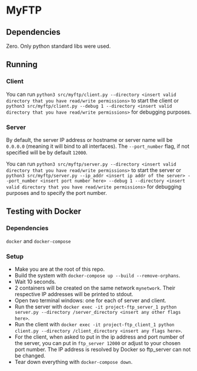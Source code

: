 # MyFTP

## Dependencies

Zero. Only python standard libs were used.

## Running

### Client

You can run `python3 src/myftp/client.py --directory <insert valid directory that you have read/write permissions>` to start the client or `python3 src/myftp/client.py --debug 1 --directory <insert valid directory that you have read/write permissions>` for debugging purposes.

### Server

By default, the server IP address or hostname or server name will be `0.0.0.0` (meaning it will bind to all interfaces). The `--port_number` flag, if not specified will be by default `12000`.

You can run `python3 src/myftp/server.py --directory <insert valid directory that you have read/write permissions>` to start the server or `python3 src/myftp/server.py --ip_addr <insert ip addr of the server> --port_number <insert port number here> --debug 1 --directory <insert valid directory that you have read/write permissions>` for debugging purposes and to specify the port number.

## Testing with Docker

### Dependencies

`docker` and `docker-compose`

### Setup

- Make you are at the root of this repo.
- Build the system with `docker-compose up --build --remove-orphans`.
- Wait 10 seconds.
- 2 containers will be created on the same network `mynetwork`. Their respective IP addresses will be printed to stdout.
- Open two terminal windows: one for each of server and client.
- Run the server with `docker exec -it project-ftp_server_1 python server.py --directory /server_directory <insert any other flags here>`.
- Run the client with `docker exec -it project-ftp_client_1 python client.py --directory /client_directory <insert any flags here>`.
- For the client, when asked to put in the ip address and port number of the server, you can put in `ftp_server 12000` or adjust to your chosen port number. The IP address is resolved by Docker so ftp_server can not be changed.
- Tear down everything with `docker-compose down`.
